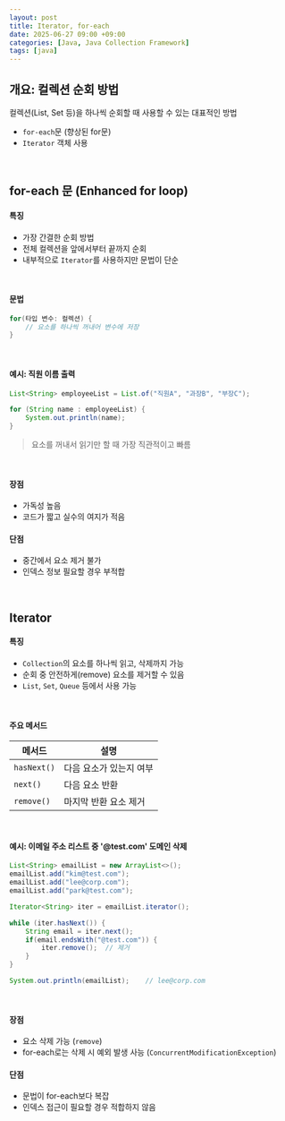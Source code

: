 ```yaml
---
layout: post
title: Iterator, for-each
date: 2025-06-27 09:00 +09:00
categories: [Java, Java Collection Framework]
tags: [java]
---
```


## 개요: 컬렉션 순회 방법

컬렉션(List, Set 등)을 하나씩 순회할 때 사용할 수 있는 대표적인 방법

- `for-each`문 (향상된 for문)
- `Iterator` 객체 사용

<br>

## for-each 문 (Enhanced for loop)

#### 특징

- 가장 간결한 순회 방법
- 전체 컬렉션을 앞에서부터 끝까지 순회
- 내부적으로 `Iterator`를 사용하지만 문법이 단순

<br>

#### 문법

```java
for(타입 변수: 컬렉션) {
    // 요소를 하나씩 꺼내어 변수에 저장
}
```

<br>

####  예시: 직원 이름 출력

```java
List<String> employeeList = List.of("직원A", "과장B", "부장C");

for (String name : employeeList) {
    System.out.println(name);
}

```

> 요소를 꺼내서 읽기만 할 때 가장 직관적이고 빠름

<br>

#### 장점

- 가독성 높음
- 코드가 짧고 실수의 여지가 적음

#### 단점

- 중간에서 요소 제거 불가
- 인덱스 정보 필요할 경우 부적합

<br>

## Iterator

#### 특징

- `Collection`의 요소를 하나씩 읽고, 삭제까지 가능
- 순회 중 안전하게(remove) 요소를 제거할 수 있음
- `List`, `Set`, `Queue` 등에서 사용 가능

<br>

#### 주요 메서드

| 메서드 | 설명 | 
|-|-|
| `hasNext()` | 다음 요소가 있는지 여부 |
| `next()` | 다음 요소 반환 |
| `remove()` | 마지막 반환 요소 제거 |

<br>

#### 예시: 이메일 주소 리스트 중 '@test.com' 도메인 삭제

```java
List<String> emailList = new ArrayList<>();
emailList.add("kim@test.com");
emailList.add("lee@corp.com");
emailList.add("park@test.com");

Iterator<String> iter = emailList.iterator();

while (iter.hasNext()) {
    String email = iter.next();
    if(email.endsWith("@test.com")) {
        iter.remove();  // 제거
    }
}

System.out.println(emailList);    // lee@corp.com
```

<br>

#### 장점

- 요소 삭제 가능 (`remove`)
- for-each로는 삭제 시 예외 발생 사능 (`ConcurrentModificationException`)

#### 단점

- 문법이 for-each보다 복잡
- 인덱스 접근이 필요할 경우 적합하지 않음

<br>

##